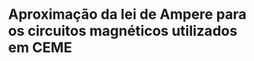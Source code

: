 # Aproximação da lei de Ampere para os circuitos magnéticos utilizados em CEME


<!--
$$
\nabla \times H = J
$$


$$
J = J_z \hat{a}_z
$$

$$
\nabla \times H = 
\begin{bmatrix}
    \hat{a}_x & \hat{a}_y & \hat{a}_z\\[5pt]
    \frac{\partial}{\partial x} &
    \frac{\partial}{\partial y} &
    \frac{\partial}{\partial z}\\[5pt]
    H_x & H_y & H_z
\end{bmatrix}
$$


$$
\nabla \times H = 
\left( 
    \frac{\partial H_z}{\partial y} -
    \frac{\partial H_y}{\partial z}
\right)\hat{a}_x
+
\left( 
    \frac{\partial H_x}{\partial z} -
    \frac{\partial H_z}{\partial x}
\right)\hat{a}_y
+
\left( 
    \frac{\partial H_y}{\partial x} -
    \frac{\partial H_x}{\partial y}
\right)\hat{a}_z
$$



$$
\frac{\partial H_y}{\partial x} -
    \frac{\partial H_x}{\partial y} =
    J_z
$$

$$
\frac{\partial H_x}{\partial z} -
    \frac{\partial H_z}{\partial x} = 0
$$

$$
\frac{\partial H_z}{\partial y} -
    \frac{\partial H_y}{\partial z} = 0
$$

-->